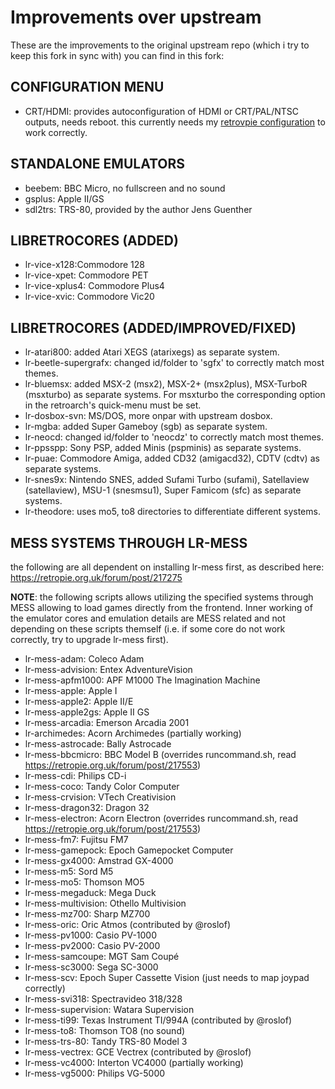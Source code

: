 # Improvements over upstream

These are the improvements to the original upstream repo (which i try to keep this fork in sync with) you can find in this fork:

## CONFIGURATION MENU

* CRT/HDMI: provides autoconfiguration of HDMI or CRT/PAL/NTSC outputs, needs reboot. this currently needs my [retrovpie configuration](https://github.com/valerino/retrovpie) to work correctly.
  
## STANDALONE EMULATORS

* beebem: BBC Micro, no fullscreen and no sound
* gsplus: Apple II/GS
* sdl2trs: TRS-80, provided by the author Jens Guenther

## LIBRETROCORES (ADDED)

* lr-vice-x128:Commodore 128
* lr-vice-xpet: Commodore PET
* lr-vice-xplus4: Commodore Plus4
* lr-vice-xvic: Commodore Vic20

## LIBRETROCORES (ADDED/IMPROVED/FIXED)

* lr-atari800: added Atari XEGS (atarixegs) as separate system.
* lr-beetle-supergrafx: changed id/folder to 'sgfx' to correctly match most themes.
* lr-bluemsx: added MSX-2 (msx2), MSX-2+ (msx2plus), MSX-TurboR (msxturbo) as separate systems. For msxturbo the corresponding option in the retroarch's quick-menu must be set.
* lr-dosbox-svn: MS/DOS, more onpar with upstream dosbox.
* lr-mgba: added Super Gameboy (sgb) as separate system.
* lr-neocd: changed id/folder to 'neocdz' to correctly match most themes.
* lr-ppsspp: Sony PSP, added Minis (pspminis) as separate systems.
* lr-puae: Commodore Amiga, added CD32 (amigacd32), CDTV (cdtv) as separate systems.
* lr-snes9x: Nintendo SNES, added Sufami Turbo (sufami), Satellaview (satellaview), MSU-1 (snesmsu1), Super Famicom (sfc) as separate systems.
* lr-theodore: uses mo5, to8 directories to differentiate different systems.

## MESS SYSTEMS THROUGH LR-MESS

the following are all dependent on installing lr-mess first, as described here: https://retropie.org.uk/forum/post/217275

__NOTE__: the following scripts allows utilizing the specified systems through MESS allowing to load games directly from the frontend. Inner working of the emulator cores and emulation details are MESS related and not depending on these scripts themself (i.e. if some core do not work correctly, try to upgrade lr-mess first).

* lr-mess-adam: Coleco Adam
* lr-mess-advision: Entex AdventureVision
* lr-mess-apfm1000: APF M1000 The Imagination Machine
* lr-mess-apple: Apple I
* lr-mess-apple2: Apple II/E
* lr-mess-apple2gs: Apple II GS
* lr-mess-arcadia: Emerson Arcadia 2001
* lr-archimedes: Acorn Archimedes (partially working)
* lr-mess-astrocade: Bally Astrocade
* lr-mess-bbcmicro: BBC Model B (overrides runcommand.sh, read https://retropie.org.uk/forum/post/217553)
* lr-mess-cdi: Philips CD-i
* lr-mess-coco: Tandy Color Computer
* lr-mess-crvision: VTech Creativision
* lr-mess-dragon32: Dragon 32
* lr-mess-electron: Acorn Electron (overrides runcommand.sh, read https://retropie.org.uk/forum/post/217553)
* lr-mess-fm7: Fujitsu FM7
* lr-mess-gamepock: Epoch Gamepocket Computer
* lr-mess-gx4000: Amstrad GX-4000
* lr-mess-m5: Sord M5
* lr-mess-mo5: Thomson MO5
* lr-mess-megaduck: Mega Duck
* lr-mess-multivision: Othello Multivision
* lr-mess-mz700: Sharp MZ700
* lr-mess-oric: Oric Atmos (contributed by @roslof)
* lr-mess-pv1000: Casio PV-1000
* lr-mess-pv2000: Casio PV-2000
* lr-mess-samcoupe: MGT Sam Coupé
* lr-mess-sc3000: Sega SC-3000
* lr-mess-scv: Epoch Super Cassette Vision (just needs to map joypad correctly)
* lr-mess-svi318: Spectravideo 318/328
* lr-mess-supervision: Watara Supervision
* lr-mess-ti99: Texas Instrument TI/994A (contributed by @roslof)
* lr-mess-to8: Thomson TO8 (no sound)
* lr-mess-trs-80: Tandy TRS-80 Model 3
* lr-mess-vectrex: GCE Vectrex (contributed by @roslof)
* lr-mess-vc4000: Interton VC4000 (partially working)
* lr-mess-vg5000: Philips VG-5000
